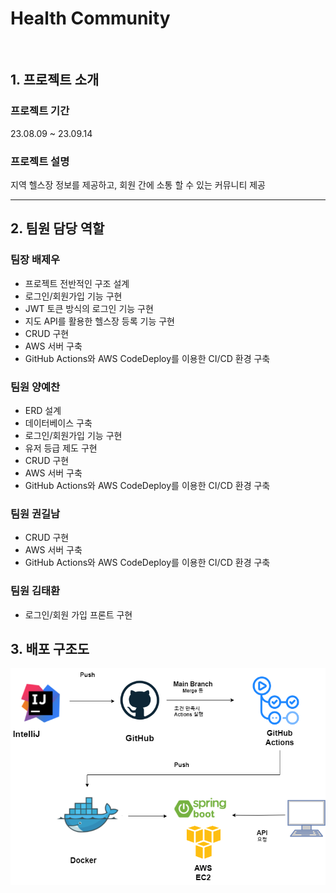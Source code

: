# Health Community

<br>

## 1. 프로젝트 소개

### 프로젝트 기간
23.08.09 ~ 23.09.14

### 프로젝트 설명
지역 헬스장 정보를 제공하고, 회원 간에 소통 할 수 있는 커뮤니티 제공

---

## 2. 팀원 담당 역할
### 팀장 배제우
- 프로젝트 전반적인 구조 설계
- 로그인/회원가입 기능 구현
- JWT 토큰 방식의 로그인 기능 구현
- 지도 API를 활용한 헬스장 등록 기능 구현
- CRUD 구현
- AWS 서버 구축
- GitHub Actions와 AWS CodeDeploy를 이용한 CI/CD 환경 구축

### 팀원 양예찬
- ERD 설계
- 데이터베이스 구축
- 로그인/회원가입 기능 구현
- 유저 등급 제도 구현
- CRUD 구현
- AWS 서버 구축
- GitHub Actions와 AWS CodeDeploy를 이용한 CI/CD 환경 구축

### 팀원 권길남
- CRUD 구현
- AWS 서버 구축
- GitHub Actions와 AWS CodeDeploy를 이용한 CI/CD 환경 구축

### 팀원 김태환
- 로그인/회원 가입 프론트 구현

## 3. 배포 구조도
![img.png](Team18Project/README/img.png)
